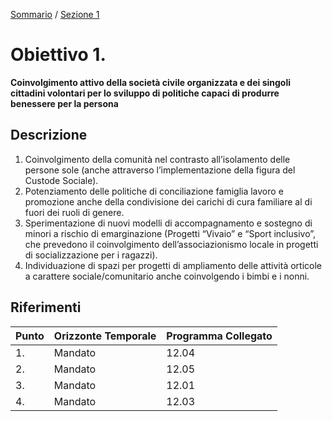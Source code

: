 [Sommario](/struttura/sommario.md) / [Sezione 1](/struttura/sezioni/1.md)

# Obiettivo 1.

**Coinvolgimento attivo della società civile organizzata e dei singoli cittadini volontari per lo sviluppo di politiche capaci di produrre benessere per la persona**

## Descrizione

1. Coinvolgimento della comunità nel contrasto all’isolamento delle persone sole (anche attraverso l’implementazione della figura del Custode Sociale).
2. Potenziamento delle politiche di conciliazione famiglia lavoro e promozione anche della condivisione dei carichi di cura familiare al di fuori dei ruoli di genere.
3. Sperimentazione di nuovi modelli di accompagnamento e sostegno di minori a rischio di emarginazione (Progetti “Vivaio” e “Sport inclusivo”, che prevedono il coinvolgimento dell’associazionismo locale in progetti di socializzazione per i ragazzi).
4. Individuazione di spazi per progetti di ampliamento delle attività orticole a carattere sociale/comunitario anche coinvolgendo i bimbi e i nonni.

## Riferimenti

| Punto | Orizzonte Temporale | Programma Collegato |
|-------|---------------------|---------------------|
| 1. | Mandato | 12.04 |
| 2. | Mandato | 12.05 |
| 3. | Mandato | 12.01 |
| 4. | Mandato | 12.03 |

